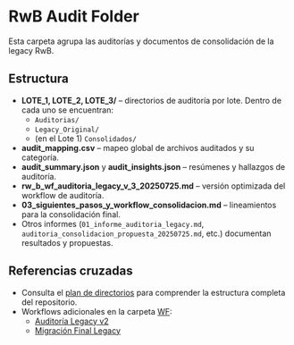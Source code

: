 # RwB Audit Folder

Esta carpeta agrupa las auditorías y documentos de consolidación de la legacy RwB.

## Estructura

- **LOTE_1, LOTE_2, LOTE_3/** – directorios de auditoría por lote. Dentro de cada uno se encuentran:
  - `Auditorias/`
  - `Legacy_Original/`
  - (en el Lote 1) `Consolidados/`
- **audit_mapping.csv** – mapeo global de archivos auditados y su categoría.
- **audit_summary.json** y **audit_insights.json** – resúmenes y hallazgos de auditoría.
- **rw_b_wf_auditoria_legacy_v_3_20250725.md** – versión optimizada del workflow de auditoría.
- **03_siguientes_pasos_y_workflow_consolidacion.md** – lineamientos para la consolidación final.
- Otros informes (`01_informe_auditoria_legacy.md`, `auditoria_consolidacion_propuesta_20250725.md`, etc.) documentan resultados y propuestas.

## Referencias cruzadas

- Consulta el [plan de directorios](../rwb_repo_directory_plan_v_1.md) para comprender la estructura completa del repositorio.
- Workflows adicionales en la carpeta [WF](../WF/):
  - [Auditoría Legacy v2](../WF/rw_b_wf_auditoria_legacy_v_2_20250724.md)
  - [Migración Final Legacy](../WF/wf_migracion_final_legacy_rw_b_v_1_20250725.md)


